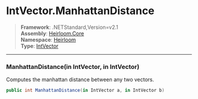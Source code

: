 # IntVector.ManhattanDistance

> **Framework**: .NETStandard,Version=v2.1  
> **Assembly**: [Heirloom.Core][0]  
> **Namespace**: [Heirloom][0]  
> **Type**: [IntVector][1]  

--------------------------------------------------------------------------------

### ManhattanDistance(in IntVector, in IntVector)

Computes the manhattan distance between any two vectors.

```cs
public int ManhattanDistance(in IntVector a, in IntVector b)
```

[0]: ..\Heirloom.Core.md
[1]: Heirloom.IntVector.md
